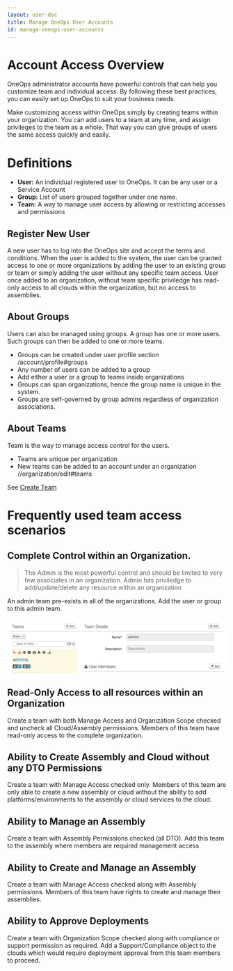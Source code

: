 ```yaml
---
layout: user-doc
title: Manage OneOps User Accounts
id: manage-oneops-user-accounts
---
```


# Account Access Overview

OneOps administrator accounts have powerful controls that can help you customize team and individual access. By following these best practices, you can easily set up OneOps to suit your business needs.

Make customizing access within OneOps simply by creating teams within your organization. You can add users to a team at any time, and assign privileges to the team as a whole. That way you can give groups of users the same access quickly and easily.

# Definitions


* **User:** An individual registered user to OneOps. It can be any user or a Service Account
* **Group:** List of users grouped together under one name.
* **Team:** A way to manage user access by allowing or restricting accesses and permissions


## Register New User

A new user has to log into the OneOps site and accept the terms and conditions. When the user is added to the system, the user can be granted access to one or more organizations by adding the user to an existing group or team or simply adding the user without any specific team access. User once added to an organization, without team specific priviledge has read-only access to all clouds within the organization, but no access to assemblies.

## About Groups

Users can also be managed using groups. A group has one or more users. Such groups can then be added to one or more teams.


* Groups can be created under user profile section /account/profile#groups
* Any number of users can be added to a group
* Add either a user or a group to teams inside organizations
* Groups can span organizations, hence the group name is unique in the system. 
* Groups are self-governed by group admins regardless of organization associations.

## About Teams

Team is the way to manage access control for the users.

* Teams are unique per organization
* New teams can be added to an account under an organization /<org-name>/organization/edit#teams


See <a href="javascript:loadContent('/documentation/user/how-to/create-a-team-in-an-organization.html');">Create Team</a>

# Frequently used team access scenarios

## Complete Control within an Organization.

>The Admin is the most powerful control and should be limited to very few associates in an organization. Admin has priviledge to add/update/delete any resource within an organization

An admin team pre-exists in all of the organizations. Add the user or group to this admin team.

![Admin team add user](/assets/docs/local/images/admin-team-add-user.png)

## Read-Only Access to all resources within an Organization

Create a team with both Manage Access and Organization Scope checked and uncheck all Cloud/Assembly permissions. Members of this team have read-only access to the complete organization.

## Ability to Create Assembly and Cloud without any DTO Permissions

Create a team with Manage Access checked only. Members of this team are only able to create a new assembly or cloud without the ability to add platforms/environments to the assembly or cloud services to the cloud.

## Ability to Manage an Assembly

Create a team with Assembly Permissions checked (all DTO). Add this team to the assembly where members are required management access

## Ability to Create and Manage an Assembly

Create a team with Manage Access checked along with Assembly permissions. Members of this team have rights to create and manage their assemblies.

## Ability to Approve Deployments

Create a team with Organization Scope checked along with compliance or support permission as required. Add a Support/Compliance object to the clouds which would require deployment approval from this team members to proceed.

